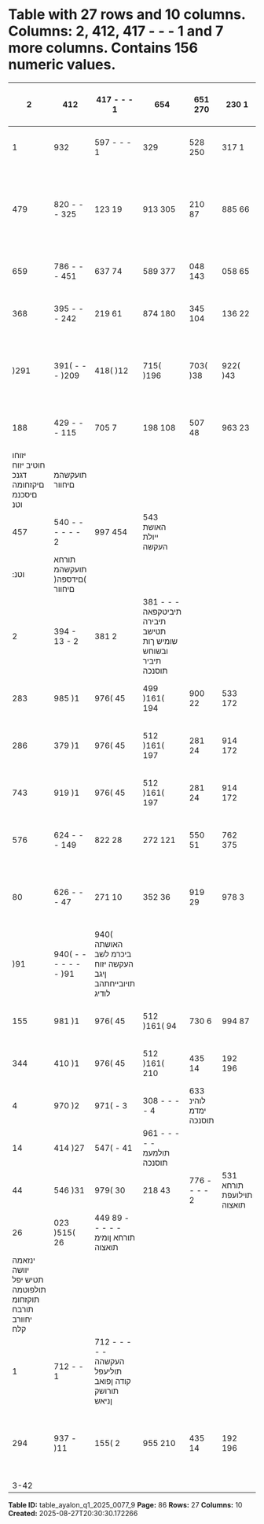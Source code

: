 # Table with 27 rows and 10 columns. Columns: 2, 412, 417 - - - 1 and 7 more columns. Contains 156 numeric values.

| 2 | 412 | 417 - - - 1 | 654 | 651 270 | 230 1 | 384 | 421 479 | 191 278 | 575 חוטיב יתורישמ תוסנכה |
|---|---|---|---|---|---|---|---|---|---|
| 1 | 932 | 597 - - - 1 | 329 | 528 250 | 317 1 | 079 | 211 391 | 306 211 | 763 חוטיב יתורישמ תואצוה |
| 479 | 820 - - - 325 | 123 19 | 913 305 | 210 87 | 885 66 | 812 םיקזחומ הנשמ יחוטיב ינפל חוטיב יתורישמ חוור |  |  |  |
| 659 | 786 - - - 451 | 637 74 | 589 377 | 048 143 | 058 65 | 091 הנשמ חוטיבמ תואצוה |  |  |  |
| 368 | 395 - - - 242 | 219 61 | 874 180 | 345 104 | 136 22 | 040 הנשמ חוטיבמ תוסנכה |  |  |  |
| )291 | 391( - - - )209 | 418( )12 | 715( )196 | 703( )38 | 922( )43 | 051( םיקזחומ הנשמ חוטיב יזוחמ וטנ תואצוה |  |  |  |
| 188 | 429 - - - 115 | 705 7 | 198 108 | 507 48 | 963 23 | 761 חוטיב יתורישמ חוור |  |  |  |
| יזוחו חוטיב יזוח דגנכ םיקזחומה םיסכנמ וטנ | תועקשהמ םיחוור |  |  |  |  |  |  |  |  |
| 457 | 540 - - - - - - 2 | 997 454 | 543 האושת ייולת העקשה |  |  |  |  |  |  |
| :וטנ | תורחא תועקשהמ )םידספה( םיחוור |  |  |  |  |  |  |  |  |
| 2 | 394 - 13 - 2 | 381 2 | 381 - - - תיביטקפאה תיבירה תטישב שומיש ךות ובשוחש תיביר תוסנכה |  |  |  |  |  |  |
| 283 | 985 )1 | 976( 45 | 499 )161( 194 | 900 22 | 533 172 | 367 31 | 886 13 | 837 וטנ | תועקשהמ םירחא )םידספה( םיחוור |
| 286 | 379 )1 | 976( 45 | 512 )161( 197 | 281 24 | 914 172 | 367 31 | 886 13 | 837 וטנ | תורחא תועקשהמ )םידספה( םיחוור לכה ךס |
| 743 | 919 )1 | 976( 45 | 512 )161( 197 | 281 24 | 914 172 | 367 34 | 883 468 | 380 וטנ | תועקשהמ )םידספה( םיחוור לכה ךס |
| 576 | 624 - - - 149 | 822 28 | 272 121 | 550 51 | 762 375 | 040 חוטיב יזוחמ תועבונה וטנ | ןומימ תואצוה |  |  |
| 80 | 626 - - - 47 | 271 10 | 352 36 | 919 29 | 978 3 | 377 הנשמ חוטיב יזוחמ תועבונה וטנ | ןומימ תוסנכה |  |  |
| )91 | 940( - - - - - - - )91 | 940( האושתה ביכרמ לשב העקשה יזוח ןיגב תויובייחתהב לודיג |  |  |  |  |  |  |  |
| 155 | 981 )1 | 976( 45 | 512 )161( 94 | 730 6 | 994 87 | 736 13 | 099 4 | 777 וטנ | ןומימו תועקשהמ )דספה( חוור |
| 344 | 410 )1 | 976( 45 | 512 )161( 210 | 435 14 | 192 196 | 243 62 | 062 28 | 538 העקשהמו חוטיבמ וטנ | )דספה( חוור |
| 4 | 970 )2 | 971( - 3 | 308 - - - - 4 | 633 לוהינ ימדמ תוסנכה |  |  |  |  |  |
| 14 | 414 )27 | 547( - 41 | 961 - - - - - תולמעמ תוסנכה |  |  |  |  |  |  |
| 44 | 546 )31 | 979( 30 | 218 43 | 776 - - - - 2 | 531 תורחא תוילועפת תואצוה |  |  |  |  |
| 26 | 023 )515( 26 | 449 89 - - - - - תורחא ןומימ תואצוה |  |  |  |  |  |  |  |
| ינזאמה יוושה תטיש יפל תולפוטמה תוקזחומ תורבח יחוורב קלח |  |  |  |  |  |  |  |  |  |
| 1 | 712 - - 1 | 712 - - - - - העקשהה תוליעפל קודה ןפואב תורושק ןניאש |  |  |  |  |  |  |  |
| 294 | 937 - )11 | 155( 2 | 955 210 | 435 14 | 192 196 | 243 62 | 062 30 | 640 הסנכהה לע םיסימ ינפל ללוכ )דספה( חוור לכ ךס |  |
| 3-42 |  |  |  |  |  |  |  |  |  |

**Table ID:** table_ayalon_q1_2025_0077_9
**Page:** 86
**Rows:** 27
**Columns:** 10
**Created:** 2025-08-27T20:30:30.172266
